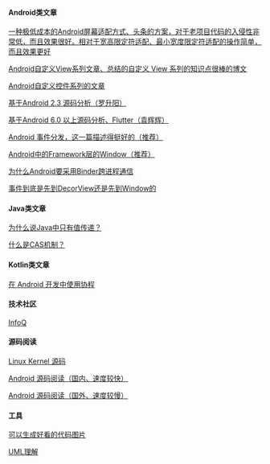 #### Android类文章

[一种极低成本的Android屏幕适配方式、头条的方案，对于老项目代码的入侵性非常低，而且效果很好。相对于宽高限定符适配、最小宽度限定符适配的操作简单，而且效果更好](https://mp.weixin.qq.com/s?__biz=MzI1MzYzMjE0MQ==&mid=2247484502&idx=2&sn=a60ea223de4171dd2022bc2c71e09351&chksm=e9d0cfb4dea746a2e2c470448a85df0c0e7dd059099ca52a2fec0311d12b7279b3d6f1d137be&mpshare=1&scene=1&srcid=&sharer_sharetime=1573523075820&sharer_shareid=92acd3a2d441fa467dafe313d3f1b264&key=cc05756d3b1d1e7a7e8eb6ffe3fc67ee0153909affe24a8e4b6a31229c7f0355c35d58d03826191fc531e933cbefe974c11d8c2c27217fb3606058bdda087b8e6e103b5b001185f81339ebfd6444e2ec&ascene=1&uin=MjM2MTMyNjYzMg%3D%3D&devicetype=Windows+10&version=62070152&lang=zh_CN&pass_ticket=dp9Y8lvqygYI6UA7w%2BOadl0NrS7ggKrJEPE133CTv2D4wxi9KifTIK3bxT%2Bh1xVH)

[Android自定义View系列文章、总结的自定义 View 系列的知识点很棒的博文](https://www.gcssloop.com/customview/paint-base)

[Android自定义控件系列的文章](https://blog.csdn.net/harvic880925/article/details/50995268)

[基于Android 2.3 源码分析（罗升阳）](https://blog.csdn.net/luoshengyang/article/details/8923485)

[基于Android 6.0 以上源码分析、Flutter（袁辉辉）](http://gityuan.com/)

[Android 事件分发，这一篇描述得挺好的（推荐）](https://mp.weixin.qq.com/s?__biz=MzA5MzI3NjE2MA==&mid=2650248566&idx=1&sn=a84dfe3f3809ad16478418963064f5f1&chksm=88636419bf14ed0f863e6eb6d819045f7a7f6cb21b9ad482086cbe7b501c834de943384e0536&scene=126&sessionid=1583123184&key=26c378d410f2b0d4c1b76105a76824484e8925284a202a33412faa3d337345cbebedda088194d5449052d1236c5a5687dc20e10144021be9d10322d13245fb79696d1ddd1192c0826dec4419f8a8c1ca&ascene=1&uin=MjM2MTMyNjYzMg%3D%3D&devicetype=Windows+10&version=62080079&lang=zh_CN&exportkey=AyB9g6hXoyWG%2FQAdbJiP3fs%3D&pass_ticket=AbZd709sgywmqqEGaylB79srdn5N%2F2hkkb1xPpjRcvvrVAOn444ODVFpoq1N3OaP)

[Android中的Framework层的Window（推荐）](https://mp.weixin.qq.com/s?__biz=MzA5MzI3NjE2MA==&mid=2650248646&idx=1&sn=31d79e2679cb79e215e192b2976a2261&chksm=886364a9bf14edbfe3f0bc208acbda80a75e6b79aa30a50102d4a076d897f7fbd71cf88f2bd0&scene=126&sessionid=1583729159&key=8eeaa62989b7fc002f8a7f2a7d63187f610f029cf046ec357b3252c4fd89d1554b7a9515415a847e23d5e4f564c65791ebfe8b975a74abc4e204704e028332ec665fde0db35d30d877cfc671bdbccffd&ascene=1&uin=MjM2MTMyNjYzMg%3D%3D&devicetype=Windows+10&version=62080079&lang=zh_CN&exportkey=A9K9EyCe3smBuHSEuOVw4Gg%3D&pass_ticket=de2QxVQipy30LsxjSkd0cihNHmpFgbjvcpIA1a%2FryKEiiRyl8l9uArl29VVTV1nY)

[为什么Android要采用Binder跨进程通信](https://www.zhihu.com/question/39440766/answer/89210950)

[事件到底是先到DecorView还是先到Window的](https://mp.weixin.qq.com/s?__biz=MzAxMTI4MTkwNQ==&mid=2650830166&idx=1&sn=5d1d40458710758f0b8e2de6ec2ca957&chksm=80b7a1c8b7c028de88039f07a243f868958a056368b5cd2076b498a86b451f54b16b2bced3ab&scene=126&sessionid=1584945314&key=f20817e46877e19f7eea45e41baec018ccaf6fa3e911491029a092f589d6741403f6c0503eef8c9d1a5a12d041cce69f7d9b060663ed4d60d2f59b4ce4400ee7bd0876b649ae79a1e0ed1bacbfaa46bf&ascene=1&uin=MjM2MTMyNjYzMg%3D%3D&devicetype=Windows+10&version=62080079&lang=zh_CN&exportkey=A1NBJPgRPg5InZW3fqe9fpU%3D&pass_ticket=uYPD%2Fk7o3sZRbZ%2Flltv0ZM5BuKVjpYA16huXjSDZyf3aFpagRMQk%2FmvJspVzOnqK)

#### Java类文章

[为什么说Java中只有值传递？](https://blog.csdn.net/bjweimengshu/article/details/79799485#comments)

[什么是CAS机制？](https://blog.csdn.net/bjweimengshu/article/details/78949435)

#### Kotlin类文章

[在 Android 开发中使用协程](https://mp.weixin.qq.com/s?__biz=MzAwODY4OTk2Mg==&mid=2652052998&idx=2&sn=18715a7e33b7f7a5878bd301e9f8f935&scene=21#wechat_redirect)

#### 技术社区

[InfoQ](https://www.infoq.com/)



#### 源码阅读

[Linux Kernel 源码](https://git.kernel.org/pub/scm/linux/kernel/git/next/linux-next.git/tree)

[Android 源码阅读（国内、速度较快）](http://aospxref.com/)

[Android 源码阅读（国外、速度较慢）](http://androidxref.com/)

#### 工具

[可以生成好看的代码图片](https://carbon.now.sh/)

[UML理解](https://zhuanlan.zhihu.com/p/65065260)


